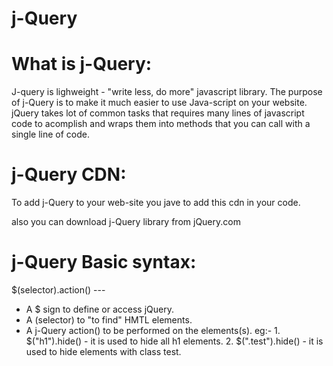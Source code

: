 # j-Query

# What is j-Query:
J-query is lighweight - "write less, do more" javascript library.
The purpose of j-Query is to make it much easier to use Java-script on your website.
jQuery takes lot of common tasks that requires many lines of javascript code to acomplish and wraps them into methods that you can call with a single line of code.

# j-Query CDN:
To add j-Query to your web-site you jave to add this cdn in your code.

<script src="https://ajax.googleapis.com/ajax/libs/jquery/3.7.1/jquery.min.js"></script>
also you can download j-Query library from jQuery.com 

# j-Query Basic syntax:
$(selector).action()  ---
* A $ sign to define or access jQuery.
* A (selector) to "to find" HMTL elements.
* A j-Query action() to be performed on the elements(s).
        eg:-  1. $("h1").hide()   -  it is used to hide all h1 elements.
              2. $(".test").hide()  - it is used to hide elements with class test.
